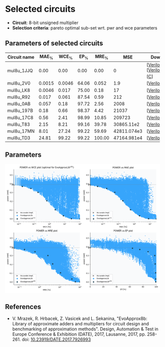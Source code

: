 
Selected circuits
===================
 - **Circuit**: 8-bit unsigned multiplier
 - **Selection criteria**: pareto optimal sub-set wrt. pwr and wce parameters

Parameters of selected circuits
----------------------------

| Circuit name | MAE<sub>%</sub> | WCE<sub>%</sub> | EP<sub>%</sub> | MRE<sub>%</sub> | MSE | Download |
| --- |  --- | --- | --- | --- | --- | --- | 
| mul8u_1JJQ | 0.00 | 0.00 | 0.00 | 0.00 | 0 |  [[Verilog](mul8u_1JJQ.v)] [[Verilog<sub>PDK45</sub>](mul8u_1JJQ_pdk45.v)] [[C](mul8u_1JJQ.c)] |
| mul8u_2V0 | 0.0015 | 0.0046 | 64.06 | 0.052 | 1.9 |  [[Verilog](mul8u_2V0.v)]  [[C](mul8u_2V0.c)] |
| mul8u_LK8 | 0.0046 | 0.017 | 75.00 | 0.18 | 17 |  [[Verilog](mul8u_LK8.v)]  [[C](mul8u_LK8.c)] |
| mul8u_R92 | 0.017 | 0.061 | 87.54 | 0.59 | 212 |  [[Verilog](mul8u_R92.v)]  [[C](mul8u_R92.c)] |
| mul8u_0AB | 0.057 | 0.18 | 97.72 | 2.56 | 2008 |  [[Verilog](mul8u_0AB.v)]  [[C](mul8u_0AB.c)] |
| mul8u_197B | 0.18 | 0.66 | 98.37 | 4.42 | 21037 |  [[Verilog](mul8u_197B.v)]  [[C](mul8u_197B.c)] |
| mul8u_17C8 | 0.56 | 2.41 | 98.99 | 10.85 | 209723 |  [[Verilog](mul8u_17C8.v)]  [[C](mul8u_17C8.c)] |
| mul8u_T83 | 2.15 | 8.21 | 99.16 | 39.78 | 30865.11e2 |  [[Verilog](mul8u_T83.v)]  [[C](mul8u_T83.c)] |
| mul8u_17MN | 8.01 | 27.24 | 99.22 | 59.69 | 42811.074e3 |  [[Verilog](mul8u_17MN.v)]  [[C](mul8u_17MN.c)] |
| mul8u_TD3 | 24.81 | 99.22 | 99.22 | 100.00 | 47164.981e4 |  [[Verilog](mul8u_TD3.v)]  [[C](mul8u_TD3.c)] |
    
Parameters
--------------
![Parameters figure](fig.png)

References
--------------
   - V. Mrazek, R. Hrbacek, Z. Vasicek and L. Sekanina, "EvoApprox8b: Library of approximate adders and multipliers for circuit design and benchmarking of approximation methods". Design, Automation & Test in Europe Conference & Exhibition (DATE), 2017, Lausanne, 2017, pp. 258-261. doi: [10.23919/DATE.2017.7926993](https://dx.doi.org/10.23919/DATE.2017.7926993)

             